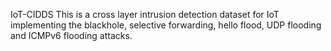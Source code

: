 IoT-CIDDS 
This is a cross layer intrusion detection dataset for IoT implementing the blackhole, selective forwarding, hello flood, UDP flooding and ICMPv6 flooding attacks.
